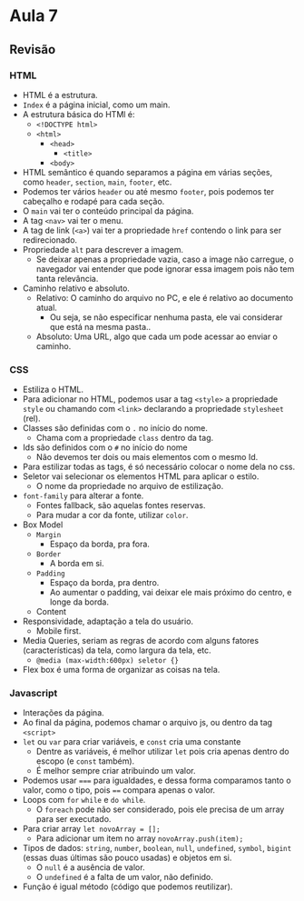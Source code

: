 # Aula 7

## Revisão
### HTML
* HTML é a estrutura.
* `Index` é a página inicial, como um main.
* A estrutura básica do HTMl é:
  * `<!DOCTYPE html>`
  * `<html>`
    * `<head>`
      * `<title>`
    * `<body>`
* HTML semântico é quando separamos a página em várias seções, como `header`, `section`, `main`, `footer`, etc.
* Podemos ter vários `header` ou até mesmo `footer`, pois podemos ter cabeçalho e rodapé para cada seção. 
* O `main` vai ter o conteúdo principal da página.
* A tag `<nav>` vai ter o menu.
* A tag de link (`<a>`) vai ter a propriedade `href` contendo o link para ser redirecionado.
* Propriedade `alt` para descrever a imagem.
  * Se deixar apenas a propriedade vazia, caso a image não carregue, o navegador vai entender que pode ignorar essa imagem pois não tem tanta relevância.
* Caminho relativo e absoluto.
  * Relativo: O caminho do arquivo no PC, e ele é relativo ao documento atual.
    * Ou seja, se não especificar nenhuma pasta, ele vai considerar que está na mesma pasta..
  * Absoluto: Uma URL, algo que cada um pode acessar ao enviar o caminho.

### CSS
* Estiliza o HTML.
* Para adicionar no HTML, podemos usar a tag `<style>` a propriedade `style` ou chamando com `<link>` declarando a propriedade `stylesheet` (rel).
* Classes são definidas com o `.` no início do nome.
  * Chama com a propriedade `class` dentro da tag.
* Ids são definidos com o `#` no início do nome
  * Não devemos ter dois ou mais elementos com o mesmo Id.
* Para estilizar todas as tags, é só necessário colocar o nome dela no css.
* Seletor vai selecionar os elementos HTML para aplicar o estilo.
  * O nome da propriedade no arquivo de estilização.
* `font-family` para alterar a fonte.
  * Fontes fallback, são aquelas fontes reservas.
  * Para mudar a cor da fonte, utilizar `color`.
* Box Model
  * `Margin`
    * Espaço da borda, pra fora.
  * `Border`
    * A borda em si.
  * `Padding`
    * Espaço da borda, pra dentro.
    * Ao aumentar o padding, vai deixar ele mais próximo do centro, e longe da borda.
  * Content
* Responsividade, adaptação a tela do usuário.
  * Mobile first.
* Media Queries, seriam as regras de acordo com alguns fatores (características) da tela, como largura da tela, etc.
  * `@media (max-width:600px) seletor {}`
* Flex box é uma forma de organizar as coisas na tela.

### Javascript
* Interações da página.
* Ao final da página, podemos chamar o arquivo js, ou dentro da tag `<script>` 
* `let` ou `var` para criar variáveis, e `const` cria uma constante
  * Dentre as variáveis, é melhor utilizar `let` pois cria apenas dentro do escopo (e `const` também).
  * É melhor sempre criar atribuindo um valor.
* Podemos usar `===` para igualdades, e dessa forma comparamos tanto o valor, como o tipo, pois `==` compara apenas o valor.
* Loops com `for` `while` e `do while`.
  * O `foreach` pode não ser considerado, pois ele precisa de um array para ser executado.
* Para criar array `let novoArray = [];`
  * Para adicionar um item no array `novoArray.push(item);`
* Tipos de dados: `string`, `number`, `boolean`, `null`, `undefined`, `symbol`, `bigint` (essas duas últimas são pouco usadas) e objetos em si.
  * O `null` é a ausência de valor.
  * O `undefined` é a falta de um valor, não definido.
* Função é igual método (código que podemos reutilizar).